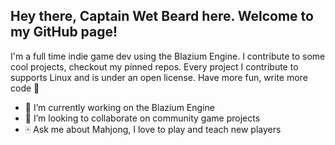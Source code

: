 ## Hey there, Captain Wet Beard here. Welcome to my GitHub page!

I'm a full time indie game dev using the Blazium Engine.
I contribute to some cool projects, checkout my pinned repos.
Every project I contribute to supports Linux and is under an open license. Have more fun, write more code 🤍







- 🔭 I’m currently working on the Blazium Engine
- 👯 I’m looking to collaborate on community game projects
- 🀄 Ask me about Mahjong, I love to play and teach new players
